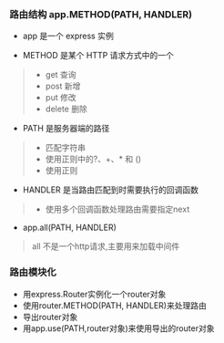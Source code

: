 ### 路由结构 app.METHOD(PATH, HANDLER)

* app 是一个 express 实例

* METHOD 是某个 HTTP 请求方式中的一个

> * get 查询
> * post 新增
> * put 修改
> * delete 删除

* PATH 是服务器端的路径

> * 匹配字符串
> * 使用正则中的?、+、* 和 () 
> * 使用正则


* HANDLER 是当路由匹配到时需要执行的回调函数 

> * 使用多个回调函数处理路由需要指定next

* app.all(PATH, HANDLER)

> all 不是一个http请求,主要用来加载中间件

### 路由模块化

* 用express.Router实例化一个router对象
* 使用router.METHOD(PATH, HANDLER)来处理路由
* 导出router对象
* 用app.use(PATH,router对象)来使用导出的router对象


